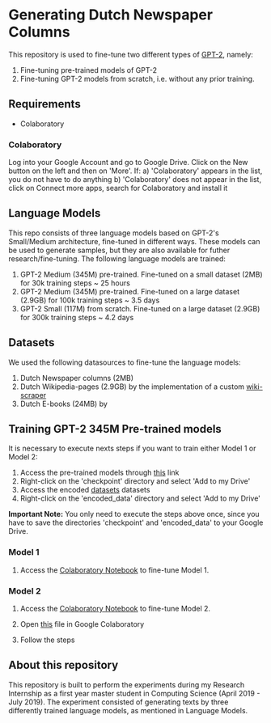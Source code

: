# Generating Dutch Newspaper Columns
This repository is used to fine-tune two different types of [GPT-2](https://github.com/openai/gpt-2), namely:
1. Fine-tuning pre-trained models of GPT-2
2. Fine-tuning GPT-2 models from scratch, i.e. without any prior training.

## Requirements
* Colaboratory

### Colaboratory 
Log into your Google Account and go to Google Drive. Click on the New button on the left and then on 'More'. If:
a) 'Colaboratory' appears in the list, you do not have to do anything
b) 'Colaboratory' does not appear in the list, click on Connect more apps, search for Colaboratory and install it

## Language Models
This repo consists of three language models based on GPT-2's Small/Medium architecture, fine-tuned in different ways. These models can be used to generate samples, but they are also available for futher research/fine-tuning. The following language models are trained:
1. GPT-2 Medium (345M) pre-trained. Fine-tuned on a small dataset (2MB) for 30k training steps ~ 25 hours
2. GPT-2 Medium (345M) pre-trained. Fine-tuned on a large dataset (2.9GB) for 100k training steps ~ 3.5 days
3. GPT-2 Small (117M) from scratch. Fine-tuned on a large dataset (2.9GB) for 300k training steps ~ 4.2 days

## Datasets
We used the following datasources to fine-tune the language models:
1. Dutch Newspaper columns (2MB)
2. Dutch Wikipedia-pages (2.9GB) by the implementation of a custom [wiki-scraper](https://github.com/ZheMann/wiki-scraper)
3. Dutch E-books (24MB) by 

## Training GPT-2 345M Pre-trained models
It is necessary to execute nexts steps if you want to train either Model 1 or Model 2:
1. Access the pre-trained models through [this](https://drive.google.com/open?id=1j40vMmzc8sJnrDlLYELd_DvmyS9ktyUk) link
2. Right-click on the 'checkpoint' directory and select 'Add to my Drive'
3. Access the encoded [datasets](https://drive.google.com/open?id=1hn3c25BRF_VnBFrVoGQ4ubHsvE1IPWWK) datasets
4. Right-click on the 'encoded_data' directory and select 'Add to my Drive'

**Important Note:** You only need to execute the steps above once, since you have to save the directories 'checkpoint' and 'encoded_data' to your Google Drive.

### Model 1
1. Access the [Colaboratory Notebook](https://drive.google.com/open?id=1MY52FsRrsaeNColEQcWhdQZXCTrxY3Ie) to fine-tune Model 1.


### Model 2
1. Access the [Colaboratory Notebook]() to fine-tune Model 2.


3. Open [this](https://drive.google.com/open?id=1iwsGZJqctjoVK-i5FwGhijYFPBCHxRx2) file in Google Colaboratory
4. Follow the steps 

## About this repository
This repository is built to perform the experiments during my Research Internship as a first year master student in Computing Science (April 2019 - July 2019).  The experiment consisted of generating texts by three differently trained language models, as mentioned in Language Models.
